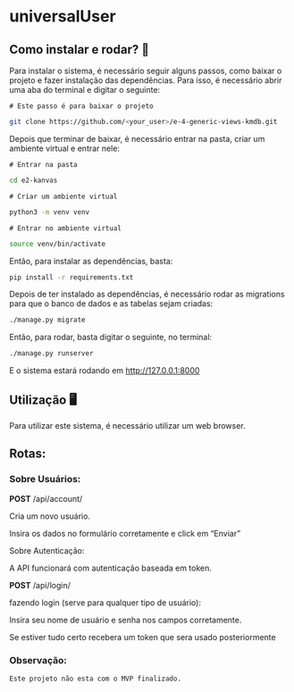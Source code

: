 # universalUser

## Como instalar e rodar? 🚀

Para instalar o sistema, é necessário seguir alguns passos, como baixar o projeto e fazer instalação das dependências. Para isso, é necessário abrir uma aba do terminal e digitar o seguinte:

`# Este passo é para baixar o projeto`
```bash
git clone https://github.com/<your_user>/e-4-generic-views-kmdb.git
```
Depois que terminar de baixar, é necessário entrar na pasta, criar um ambiente virtual e entrar nele:

`# Entrar na pasta`

```bash
cd e2-kanvas
```

`# Criar um ambiente virtual`

```bash
python3 -m venv venv
```

`# Entrar no ambiente virtual`

```bash
source venv/bin/activate
```

Então, para instalar as dependências, basta:

```bash
pip install -r requirements.txt
```

Depois de ter instalado as dependências, é necessário rodar as migrations para que o banco de dados e as tabelas sejam criadas:

```bash
./manage.py migrate
```

Então, para rodar, basta digitar o seguinte, no terminal:

```bash
./manage.py runserver
```

E o sistema estará rodando em http://127.0.0.1:8000

## Utilização 🖥️

Para utilizar este sistema, é necessário utilizar um web browser.

## Rotas:

### Sobre Usuários:

**POST** /api/account/

Cria um novo usuário.

Insira os dados no formulário corretamente e click em “Enviar”

Sobre Autenticação:

A API funcionará com autenticação baseada em token.

**POST** /api/login/

fazendo login (serve para qualquer tipo de usuário):

Insira seu nome de usuário e senha nos campos corretamente.

Se estiver tudo certo recebera um token que sera usado posteriormente

### Observação:

`Este projeto não esta com o MVP finalizado.`
